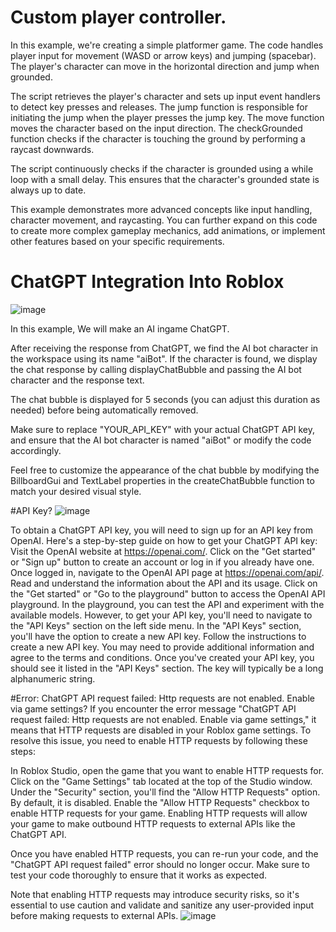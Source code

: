 # Custom player controller.
In this example, we're creating a simple platformer game. The code handles player input for movement (WASD or arrow keys) and jumping (spacebar). The player's character can move in the horizontal direction and jump when grounded.

The script retrieves the player's character and sets up input event handlers to detect key presses and releases. The jump function is responsible for initiating the jump when the player presses the jump key. The move function moves the character based on the input direction. The checkGrounded function checks if the character is touching the ground by performing a raycast downwards.

The script continuously checks if the character is grounded using a while loop with a small delay. This ensures that the character's grounded state is always up to date.

This example demonstrates more advanced concepts like input handling, character movement, and raycasting. You can further expand on this code to create more complex gameplay mechanics, add animations, or implement other features based on your specific requirements.

# ChatGPT Integration Into Roblox
![image](https://github.com/leatonm/RobloxExample/assets/41974737/4aeb0e30-568a-48cd-b707-b3cf2bff28de)

In this example, We will make an AI ingame ChatGPT.

After receiving the response from ChatGPT, we find the AI bot character in the workspace using its name "aiBot". If the character is found, we display the chat response by calling displayChatBubble and passing the AI bot character and the response text.

The chat bubble is displayed for 5 seconds (you can adjust this duration as needed) before being automatically removed.

Make sure to replace "YOUR_API_KEY" with your actual ChatGPT API key, and ensure that the AI bot character is named "aiBot" or modify the code accordingly.

Feel free to customize the appearance of the chat bubble by modifying the BillboardGui and TextLabel properties in the createChatBubble function to match your desired visual style.


#API Key?
![image](https://github.com/leatonm/RobloxExample/assets/41974737/ae7bc082-cdf0-4a44-99ca-938cda18a6ec)

To obtain a ChatGPT API key, you will need to sign up for an API key from OpenAI. Here's a step-by-step guide on how to get your ChatGPT API key:
Visit the OpenAI website at https://openai.com/.
Click on the "Get started" or "Sign up" button to create an account or log in if you already have one.
Once logged in, navigate to the OpenAI API page at https://openai.com/api/.
Read and understand the information about the API and its usage.
Click on the "Get started" or "Go to the playground" button to access the OpenAI API playground.
In the playground, you can test the API and experiment with the available models. However, to get your API key, you'll need to navigate to the "API Keys" section on the left side menu.
In the "API Keys" section, you'll have the option to create a new API key.
Follow the instructions to create a new API key. You may need to provide additional information and agree to the terms and conditions.
Once you've created your API key, you should see it listed in the "API Keys" section. The key will typically be a long alphanumeric string.

#Error: ChatGPT API request failed: Http requests are not enabled. Enable via game settings?
If you encounter the error message "ChatGPT API request failed: Http requests are not enabled. Enable via game settings," it means that HTTP requests are disabled in your Roblox game settings. To resolve this issue, you need to enable HTTP requests by following these steps:

In Roblox Studio, open the game that you want to enable HTTP requests for.
Click on the "Game Settings" tab located at the top of the Studio window.
Under the "Security" section, you'll find the "Allow HTTP Requests" option. By default, it is disabled.
Enable the "Allow HTTP Requests" checkbox to enable HTTP requests for your game.
Enabling HTTP requests will allow your game to make outbound HTTP requests to external APIs like the ChatGPT API.

Once you have enabled HTTP requests, you can re-run your code, and the "ChatGPT API request failed" error should no longer occur. Make sure to test your code thoroughly to ensure that it works as expected.

Note that enabling HTTP requests may introduce security risks, so it's essential to use caution and validate and sanitize any user-provided input before making requests to external APIs.
![image](https://github.com/leatonm/RobloxExample/assets/41974737/71f39a35-30a0-4b33-a2b6-1539c1ad3736)







